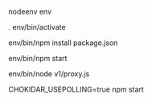 nodeenv env

. env/bin/activate

env/bin/npm install package.json

env/bin/npm start


env/bin/node v1/proxy.js

CHOKIDAR_USEPOLLING=true npm start 
